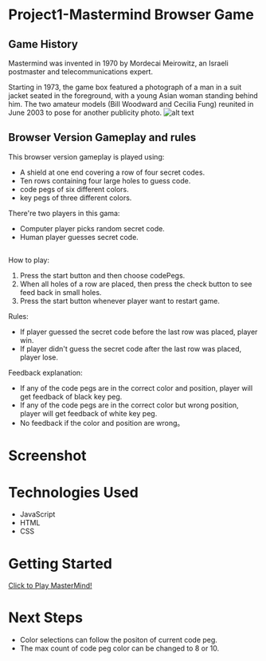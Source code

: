# Project1-Mastermind Browser Game

## Game History
  Mastermind was invented in 1970 by Mordecai Meirowitz, an Israeli postmaster and telecommunications expert.

  Starting in 1973, the game box featured a photograph of a man in a suit jacket seated in the foreground, with a young Asian woman standing behind him. The two amateur models (Bill Woodward and Cecilia Fung) reunited in June 2003 to pose for another publicity photo.
  ![alt text](https://web.archive.org/web/20040318104840im_/http://www.le.ac.uk/press/press/mastermind1.jpg)

## Browser Version Gameplay and rules
This browser version gameplay is played using:
* A shield at one end covering a row of four secret codes.
* Ten rows containing four large holes to guess code.
* code pegs of six different colors. 
* key pegs of three different colors.

There're two players in this gama:

* Computer player picks random secret code.
* Human player guesses secret code.
## 

How to play:

1. Press the start button and then choose codePegs. 
1. When all holes of a row are placed, then press the check button to see feed back in small holes.
1. Press the start button whenever player want to restart game.

Rules:

* If player guessed the secret code before the last row was placed, player win.
* If player didn't guess the secret code after the last row was placed, player lose.

Feedback explanation:

* If any of the code pegs are in the correct color and position, player will get feedback of  black key peg.
* If any of the code pegs are in the correct color but wrong position, player will get feedback of white key peg. 
* No feedback if the color and position are wrong。

# Screenshot



# Technologies Used

* JavaScript
* HTML
* CSS


# Getting Started
[Click to Play MasterMind!](https://SamuelBai0910.github.io/GAproject1)

# Next Steps
* Color selections can follow the positon of current code peg.
* The max count of code peg color can be changed to 8 or 10.

